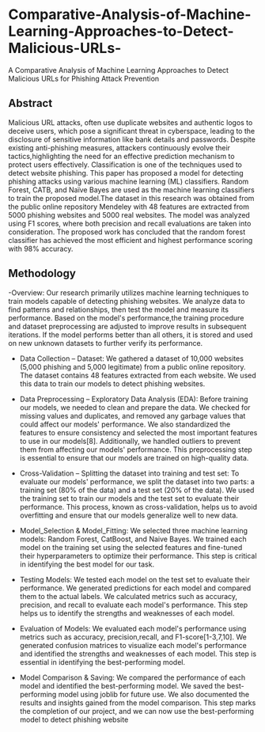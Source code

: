 # Comparative-Analysis-of-Machine-Learning-Approaches-to-Detect-Malicious-URLs-
A Comparative Analysis of Machine Learning Approaches to Detect Malicious URLs for Phishing Attack Prevention

## Abstract

Malicious URL attacks, often use duplicate websites and authentic logos to deceive users, which pose a significant threat in cyberspace, leading to the disclosure of sensitive information like bank details and passwords. Despite existing anti-phishing measures, attackers continuously evolve their tactics,highlighting the need for an effective prediction mechanism to protect users effectively. Classification is one of the techniques used to detect website phishing. This paper has proposed a model for detecting phishing attacks using various machine learning (ML) classifiers. Random Forest, CATB, and Naïve Bayes are used as the machine learning classifiers to train the proposed model.The dataset in this research was obtained from the public online repository Mendeley with 48 features are extracted from 5000 phishing websites and 5000 real websites. The model was analyzed using F1 scores, where both precision and recall evaluations are taken into consideration. The proposed work has concluded that the random forest classifier has achieved the most efficient and highest performance scoring with 98% accuracy.
## Methodology
-Overview:
Our research primarily utilizes machine learning techniques to train models capable of detecting phishing websites. We analyze data to find patterns and relationships, then test the model and measure its performance. Based on the model's performance,the training procedure and dataset preprocessing are adjusted to improve results in subsequent iterations. If the model performs better than all others, it is stored and used on new unknown datasets to further verify its performance.

- Data Collection – Dataset:
We gathered a dataset of 10,000 websites (5,000 phishing and 5,000 legitimate) from a public online repository. The dataset contains 48 features extracted from each website. We used this data to train our models to detect phishing websites.

- Data Preprocessing – Exploratory Data Analysis (EDA):
Before training our models, we needed to clean and prepare the data. We checked for missing values and duplicates, and removed any garbage values that could affect our models' performance. We also standardized the features to ensure consistency and selected the most important features to use in our models[8]. Additionally, we handled outliers to prevent them from affecting our models' performance. This preprocessing step is essential to ensure that our models are trained on high-quality data.

- Cross-Validation – Splitting the dataset into training and test set:
To evaluate our models' performance, we split the dataset into two parts: a training set (80% of the data) and a test set (20% of the data). We used the training set to train our models and the test set to evaluate their performance. This process, known as cross-validation, helps us to avoid overfitting and ensure that our models generalize well to new data.

- Model_Selection & Model_Fitting:
We selected three machine learning models: Random Forest, CatBoost, and Naive Bayes. We trained each model on the training set using the selected features and fine-tuned their hyperparameters to optimize their performance. This step is critical in identifying the best model for our task.

- Testing Models:
We tested each model on the test set to evaluate their performance. We generated predictions for each model and compared them to the actual labels. We calculated metrics such as accuracy, precision, and recall to evaluate each model's performance. This step helps us to identify the strengths and weaknesses of each model.

- Evaluation of Models:
We evaluated each model's performance using metrics such as accuracy, precision,recall, and F1-score[1-3,7,10]. We generated confusion matrices to visualize each model's performance and identified the strengths and weaknesses of each model. This step is essential in identifying the best-performing model.

- Model Comparison & Saving:
We compared the performance of each model and identified the best-performing model. We saved the best-performing model using joblib for future use. We also documented the results and insights gained from the model comparison. This step marks the completion of our project, and we can now use the best-performing model to detect phishing website

